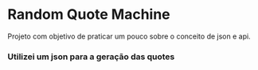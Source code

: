 # Random Quote Machine
Projeto com objetivo de praticar um pouco sobre o conceito de json e api.
### Utilizei um json para a geração das quotes